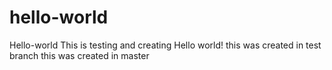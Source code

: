 # hello-world
Hello-world
This is testing and creating Hello world!
this was created in test branch
this was created in master
